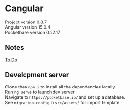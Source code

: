 # Cangular

Project version 0.8.7
<br>
Angular version 15.0.4
<br>
Pocketbase version 0.22.17

## Notes

[To Do](https://denim-rocket-cf2.notion.site/Cangular-0b2ed8097faa47beb94c05f8fcba0ef1)

## Development server

Clone then `npm i` to install all the dependencies locally
<br>
Run `ng serve` to launch dev server
<br>
Navigate to `https://pocketbase.io/` and set up a database.
<br>
See `migration.config` in `src/assets/` for import template

